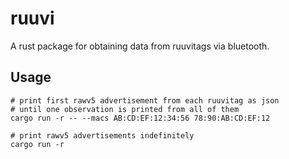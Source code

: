 # ruuvi

A rust package for obtaining data from ruuvitags via bluetooth.

Usage
-----

    # print first rawv5 advertisement from each ruuvitag as json
    # until one observation is printed from all of them
    cargo run -r -- --macs AB:CD:EF:12:34:56 78:90:AB:CD:EF:12

    # print rawv5 advertisements indefinitely
    cargo run -r
